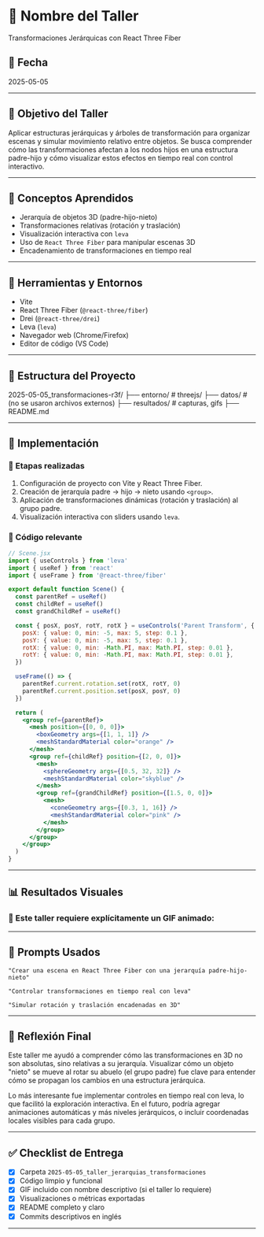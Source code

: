 # 🧪 Nombre del Taller
Transformaciones Jerárquicas con React Three Fiber

## 📅 Fecha
2025-05-05

---

## 🎯 Objetivo del Taller

Aplicar estructuras jerárquicas y árboles de transformación para organizar escenas y simular movimiento relativo entre objetos. Se busca comprender cómo las transformaciones afectan a los nodos hijos en una estructura padre-hijo y cómo visualizar estos efectos en tiempo real con control interactivo.

---

## 🧠 Conceptos Aprendidos

- Jerarquía de objetos 3D (padre-hijo-nieto)
- Transformaciones relativas (rotación y traslación)
- Visualización interactiva con `leva`
- Uso de `React Three Fiber` para manipular escenas 3D
- Encadenamiento de transformaciones en tiempo real

---

## 🔧 Herramientas y Entornos

- Vite
- React Three Fiber (`@react-three/fiber`)
- Drei (`@react-three/drei`)
- Leva (`leva`)
- Navegador web (Chrome/Firefox)
- Editor de código (VS Code)

---

## 📁 Estructura del Proyecto

2025-05-05_transformaciones-r3f/
├── entorno/ # threejs/
├── datos/ # (no se usaron archivos externos)
├── resultados/ # capturas, gifs
├── README.md

---

## 🧪 Implementación

### 🔹 Etapas realizadas
1. Configuración de proyecto con Vite y React Three Fiber.
2. Creación de jerarquía padre → hijo → nieto usando `<group>`.
3. Aplicación de transformaciones dinámicas (rotación y traslación) al grupo padre.
4. Visualización interactiva con sliders usando `leva`.

### 🔹 Código relevante

```jsx
// Scene.jsx
import { useControls } from 'leva'
import { useRef } from 'react'
import { useFrame } from '@react-three/fiber'

export default function Scene() {
  const parentRef = useRef()
  const childRef = useRef()
  const grandChildRef = useRef()

  const { posX, posY, rotY, rotX } = useControls('Parent Transform', {
    posX: { value: 0, min: -5, max: 5, step: 0.1 },
    posY: { value: 0, min: -5, max: 5, step: 0.1 },
    rotX: { value: 0, min: -Math.PI, max: Math.PI, step: 0.01 },
    rotY: { value: 0, min: -Math.PI, max: Math.PI, step: 0.01 },
  })

  useFrame(() => {
    parentRef.current.rotation.set(rotX, rotY, 0)
    parentRef.current.position.set(posX, posY, 0)
  })

  return (
    <group ref={parentRef}>
      <mesh position={[0, 0, 0]}>
        <boxGeometry args={[1, 1, 1]} />
        <meshStandardMaterial color="orange" />
      </mesh>
      <group ref={childRef} position={[2, 0, 0]}>
        <mesh>
          <sphereGeometry args={[0.5, 32, 32]} />
          <meshStandardMaterial color="skyblue" />
        </mesh>
        <group ref={grandChildRef} position={[1.5, 0, 0]}>
          <mesh>
            <coneGeometry args={[0.3, 1, 16]} />
            <meshStandardMaterial color="pink" />
          </mesh>
        </group>
      </group>
    </group>
  )
}
```

---

## 📊 Resultados Visuales

### 📌 Este taller **requiere explícitamente un GIF animado**:


---

## 🧩 Prompts Usados

```text
"Crear una escena en React Three Fiber con una jerarquía padre-hijo-nieto"

"Controlar transformaciones en tiempo real con leva"

"Simular rotación y traslación encadenadas en 3D"
```

---

## 💬 Reflexión Final

Este taller me ayudó a comprender cómo las transformaciones en 3D no son absolutas, sino relativas a su jerarquía. Visualizar cómo un objeto "nieto" se mueve al rotar su abuelo (el grupo padre) fue clave para entender cómo se propagan los cambios en una estructura jerárquica.

Lo más interesante fue implementar controles en tiempo real con leva, lo que facilitó la exploración interactiva. En el futuro, podría agregar animaciones automáticas y más niveles jerárquicos, o incluir coordenadas locales visibles para cada grupo.

---


## ✅ Checklist de Entrega

- [x] Carpeta `2025-05-05_taller_jerarquias_transformaciones`
- [x] Código limpio y funcional
- [x] GIF incluido con nombre descriptivo (si el taller lo requiere)
- [x] Visualizaciones o métricas exportadas
- [x] README completo y claro
- [x] Commits descriptivos en inglés

---